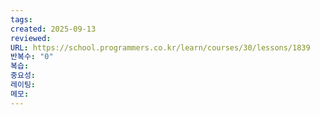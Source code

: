 ```yaml
---
tags:
created: 2025-09-13
reviewed:
URL: https://school.programmers.co.kr/learn/courses/30/lessons/1839
반복수: "0"
복습:
중요성:
레이팅:
메모:
---
```

